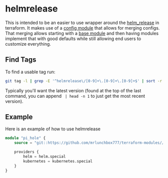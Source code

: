 # helmrelease

This is intended to be an easier to use wrapper around the [helm_release](https://registry.terraform.io/providers/hashicorp/helm/latest/docs/resources/release) in terraform. It makes use of a [config module](https://github.com/mrlunchbox777/terraform-modules/tree/main/src/helmrelease/config) that allows for merging configs. That merging allows starting with a [base module](https://github.com/mrlunchbox777/terraform-modules/tree/main/src/helmrelease/config/base) and then having modules implement that with good defaults while still allowing end users to customize everything.

## Find Tags

To find a usable tag run:

```bash
git tag -l | grep -E '^helmrelease\/[0-9]+\.[0-9]+\.[0-9]+$' | sort -r
```

Typically you'll want the latest version (found at the top of the last command, you can append ` | head -n 1` to just get the most recent version).

## Example

Here is an example of how to use helmrelease

```terraform
module "pi_hole" {
	source = "git::https://github.com/mrlunchbox777/terraform-modules//src/helmrelease?ref=helmrelease/999.999.999"

	providers {
		helm = helm.special
		kubernetes = kubernetes.special
	}
}
```
